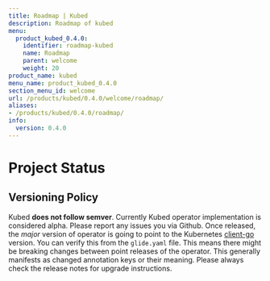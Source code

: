```yaml
---
title: Roadmap | Kubed
description: Roadmap of kubed
menu:
  product_kubed_0.4.0:
    identifier: roadmap-kubed
    name: Roadmap
    parent: welcome
    weight: 20
product_name: kubed
menu_name: product_kubed_0.4.0
section_menu_id: welcome
url: /products/kubed/0.4.0/welcome/roadmap/
aliases:
- /products/kubed/0.4.0/roadmap/
info:
  version: 0.4.0
---
```


# Project Status

## Versioning Policy
Kubed __does not follow semver__. Currently Kubed operator implementation is considered alpha. Please report any issues you via Github. Once released, the _major_ version of operator is going to point to the Kubernetes [client-go](https://github.com/kubernetes/client-go#branches-and-tags) version. You can verify this from the `glide.yaml` file. This means there might be breaking changes between point releases of the operator. This generally manifests as changed annotation keys or their meaning. Please always check the release notes for upgrade instructions.

